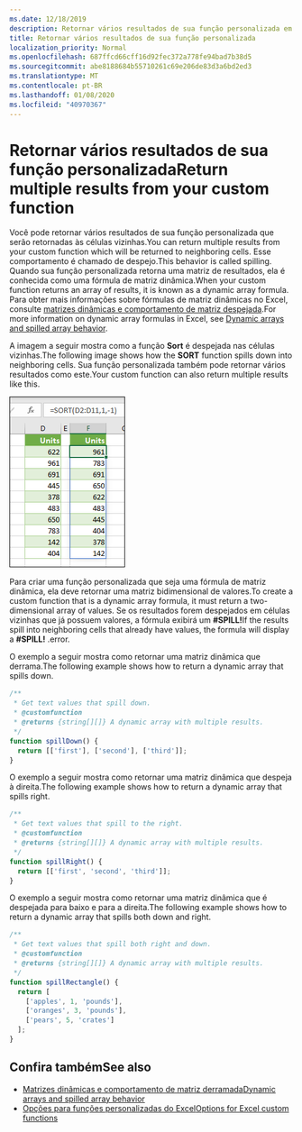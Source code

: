 ```yaml
---
ms.date: 12/18/2019
description: Retornar vários resultados de sua função personalizada em um suplemento do Office Excel.
title: Retornar vários resultados de sua função personalizada
localization_priority: Normal
ms.openlocfilehash: 687ffcd66cff16d92fec372a778fe94bad7b38d5
ms.sourcegitcommit: abe8188684b55710261c69e206de83d3a6bd2ed3
ms.translationtype: MT
ms.contentlocale: pt-BR
ms.lasthandoff: 01/08/2020
ms.locfileid: "40970367"
---
```

# <a name="return-multiple-results-from-your-custom-function"></a><span data-ttu-id="94e48-103">Retornar vários resultados de sua função personalizada</span><span class="sxs-lookup"><span data-stu-id="94e48-103">Return multiple results from your custom function</span></span>

<span data-ttu-id="94e48-104">Você pode retornar vários resultados de sua função personalizada que serão retornadas às células vizinhas.</span><span class="sxs-lookup"><span data-stu-id="94e48-104">You can return multiple results from your custom function which will be returned to neighboring cells.</span></span> <span data-ttu-id="94e48-105">Esse comportamento é chamado de despejo.</span><span class="sxs-lookup"><span data-stu-id="94e48-105">This behavior is called spilling.</span></span> <span data-ttu-id="94e48-106">Quando sua função personalizada retorna uma matriz de resultados, ela é conhecida como uma fórmula de matriz dinâmica.</span><span class="sxs-lookup"><span data-stu-id="94e48-106">When your custom function returns an array of results, it is known as a dynamic array formula.</span></span> <span data-ttu-id="94e48-107">Para obter mais informações sobre fórmulas de matriz dinâmicas no Excel, consulte [matrizes dinâmicas e comportamento de matriz despejada](https://support.office.com/article/dynamic-arrays-and-spilled-array-behavior-205c6b06-03ba-4151-89a1-87a7eb36e531).</span><span class="sxs-lookup"><span data-stu-id="94e48-107">For more information on dynamic array formulas in Excel, see [Dynamic arrays and spilled array behavior](https://support.office.com/article/dynamic-arrays-and-spilled-array-behavior-205c6b06-03ba-4151-89a1-87a7eb36e531).</span></span>

<span data-ttu-id="94e48-108">A imagem a seguir mostra como a função **Sort** é despejada nas células vizinhas.</span><span class="sxs-lookup"><span data-stu-id="94e48-108">The following image shows how the **SORT** function spills down into neighboring cells.</span></span> <span data-ttu-id="94e48-109">Sua função personalizada também pode retornar vários resultados como este.</span><span class="sxs-lookup"><span data-stu-id="94e48-109">Your custom function can also return multiple results like this.</span></span>

![Captura de tela da função SORT que exibe vários resultados em várias células.](../images/dynamic-array-spill.png)

<span data-ttu-id="94e48-111">Para criar uma função personalizada que seja uma fórmula de matriz dinâmica, ela deve retornar uma matriz bidimensional de valores.</span><span class="sxs-lookup"><span data-stu-id="94e48-111">To create a custom function that is a dynamic array formula, it must return a two-dimensional array of values.</span></span> <span data-ttu-id="94e48-112">Se os resultados forem despejados em células vizinhas que já possuem valores, a fórmula exibirá um **#SPILL!**</span><span class="sxs-lookup"><span data-stu-id="94e48-112">If the results spill into neighboring cells that already have values, the formula will display a **#SPILL!**</span></span> <span data-ttu-id="94e48-113">.</span><span class="sxs-lookup"><span data-stu-id="94e48-113">error.</span></span> 

<span data-ttu-id="94e48-114">O exemplo a seguir mostra como retornar uma matriz dinâmica que derrama.</span><span class="sxs-lookup"><span data-stu-id="94e48-114">The following example shows how to return a dynamic array that spills down.</span></span>

```javascript
/**
 * Get text values that spill down.
 * @customfunction
 * @returns {string[][]} A dynamic array with multiple results.
 */
function spillDown() {
  return [['first'], ['second'], ['third']];
}
```

<span data-ttu-id="94e48-115">O exemplo a seguir mostra como retornar uma matriz dinâmica que despeja à direita.</span><span class="sxs-lookup"><span data-stu-id="94e48-115">The following example shows how to return a dynamic array that spills right.</span></span> 

```javascript
/**
 * Get text values that spill to the right.
 * @customfunction
 * @returns {string[][]} A dynamic array with multiple results.
 */
function spillRight() {
  return [['first', 'second', 'third']];
}
```

<span data-ttu-id="94e48-116">O exemplo a seguir mostra como retornar uma matriz dinâmica que é despejada para baixo e para a direita.</span><span class="sxs-lookup"><span data-stu-id="94e48-116">The following example shows how to return a dynamic array that spills both down and right.</span></span>

```javascript
/**
 * Get text values that spill both right and down.
 * @customfunction
 * @returns {string[][]} A dynamic array with multiple results.
 */
function spillRectangle() {
  return [
    ['apples', 1, 'pounds'],
    ['oranges', 3, 'pounds'],
    ['pears', 5, 'crates']
  ];
}
```

## <a name="see-also"></a><span data-ttu-id="94e48-117">Confira também</span><span class="sxs-lookup"><span data-stu-id="94e48-117">See also</span></span>

- [<span data-ttu-id="94e48-118">Matrizes dinâmicas e comportamento de matriz derramada</span><span class="sxs-lookup"><span data-stu-id="94e48-118">Dynamic arrays and spilled array behavior</span></span>](https://support.office.com/article/dynamic-arrays-and-spilled-array-behavior-205c6b06-03ba-4151-89a1-87a7eb36e531)
- [<span data-ttu-id="94e48-119">Opções para funções personalizadas do Excel</span><span class="sxs-lookup"><span data-stu-id="94e48-119">Options for Excel custom functions</span></span>](custom-functions-parameter-options.md)